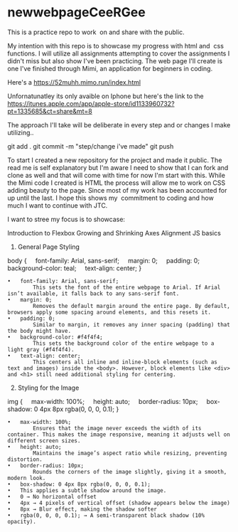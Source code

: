 # newwebpageCeeRGee
This is a practice repo to work  on and share with the public.

My intention with this repo is to showcase my progress with html and  css functions. I will utilize all assignments attempting to cover the assignments I didn't miss but also show I've been practicing. The web page I'll create is one I've finished through Mimi, an application for beginners in coding.

Here's a https://52muhh.mimo.run/index.html

Unfornatunatley its only avaible on Iphone but here's the link to the https://itunes.apple.com/app/apple-store/id1133960732?pt=1335685&ct=share&mt=8

The approach I'll take will be deliberate in every step and or changes I make utilizing..

git add .
git commit -m "step/change i've made"
git push

To start I created a new repository for the project and made it public. The read me is self explanatory but I'm aware I need to show that I can fork and clone as well and that will come with time for now I'm start with this. While the Mimi code I created is HTML the process will allow me to work on CSS adding beauty to the page. Since most of my work has been accounted for up until the last. I hope this shows my  commitment to coding and how much I want to continue with JTC.

I want to stree my focus is to showcase:

Introduction to Flexbox
Growing and Shrinking
Axes Alignment
JS basics


1. General Page Styling

body {
    font-family: Arial, sans-serif;
    margin: 0;
    padding: 0;
    background-color: teal;
    text-align: center;
}

	•	font-family: Arial, sans-serif;
			This sets the font of the entire webpage to Arial. If Arial isn’t available, it falls back to any sans-serif font.
	•	margin: 0;
			Removes the default margin around the entire page. By default, browsers apply some spacing around elements, and this resets it.
	•	padding: 0;
			Similar to margin, it removes any inner spacing (padding) that the body might have.
	•	background-color: #f4f4f4;
			This sets the background color of the entire webpage to a light gray (#f4f4f4).
	•	text-align: center;
			This centers all inline and inline-block elements (such as text and images) inside the <body>. However, block elements like <div> and <h1> still need additional styling for centering.

2. Styling for the Image

img {
    max-width: 100%;
    height: auto;
    border-radius: 10px;
    box-shadow: 0 4px 8px rgba(0, 0, 0, 0.1);
}

	•	max-width: 100%;
			Ensures that the image never exceeds the width of its container. This makes the image responsive, meaning it adjusts well on different screen sizes.
	•	height: auto;
			Maintains the image’s aspect ratio while resizing, preventing distortion.
	•	border-radius: 10px;
			Rounds the corners of the image slightly, giving it a smooth, modern look.
	•	box-shadow: 0 4px 8px rgba(0, 0, 0, 0.1);
	•	This applies a subtle shadow around the image.
	•	0 → No horizontal offset
	•	4px → 4 pixels of vertical offset (shadow appears below the image)
	•	8px → Blur effect, making the shadow softer
	•	rgba(0, 0, 0, 0.1); → A semi-transparent black shadow (10% opacity).

